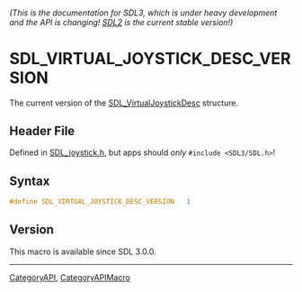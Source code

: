 ###### (This is the documentation for SDL3, which is under heavy development and the API is changing! [SDL2](https://wiki.libsdl.org/SDL2/) is the current stable version!)
# SDL_VIRTUAL_JOYSTICK_DESC_VERSION

The current version of the [SDL_VirtualJoystickDesc](SDL_VirtualJoystickDesc) structure.

## Header File

Defined in [SDL_joystick.h](https://github.com/libsdl-org/SDL/blob/main/include/SDL3/SDL_joystick.h), but apps should _only_ `#include <SDL3/SDL.h>`!

## Syntax

```c
#define SDL_VIRTUAL_JOYSTICK_DESC_VERSION   1
```

## Version

This macro is available since SDL 3.0.0.

----
[CategoryAPI](CategoryAPI), [CategoryAPIMacro](CategoryAPIMacro)

